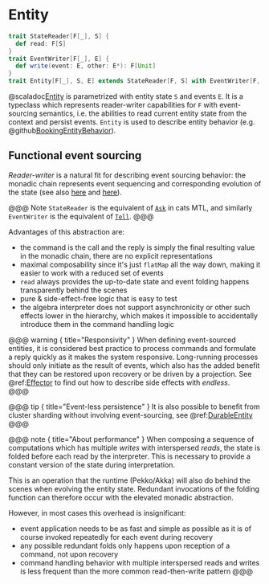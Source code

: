 # Entity

```scala
trait StateReader[F[_], S] {
  def read: F[S]
}
trait EventWriter[F[_], E] {
  def write(event: E, other: E*): F[Unit]
}
trait Entity[F[_], S, E] extends StateReader[F, S] with EventWriter[F, E]
```

@scaladoc[Entity](endless.core.entity.Entity) is parametrized with entity state `S` and events `E`. It is a typeclass which represents reader-writer capabilities for `F` with event-sourcing semantics, i.e. the abilities to read current entity state from the context and persist events. `Entity` is used to describe entity behavior (e.g. @github[BookingEntityBehavior](/example/src/main/scala/endless/example/logic/BookingEntityBehavior.scala)). 

## Functional event sourcing
*Reader-writer* is a natural fit for describing event sourcing behavior: the monadic chain represents event sequencing and corresponding evolution of the state (see also [here](https://pavkin.ru/aecor-part-2/) and [here](https://www.youtube.com/watch?v=kDkRRkkVlxQ)).

@@@ Note
`StateReader` is the equivalent of [`Ask`](https://typelevel.org/cats-mtl/mtl-classes/ask.html) in cats MTL, and similarly  `EventWriter` is the equivalent of [`Tell`](https://typelevel.org/cats-mtl/mtl-classes/tell.html).
@@@

Advantages of this abstraction are:

- the command is the call and the reply is simply the final resulting value in the monadic chain, there are no explicit representations
- maximal composability since it's just `flatMap` all the way down, making it easier to work with a reduced set of events
- `read` always provides the up-to-date state and event folding happens transparently behind the scenes
- pure & side-effect-free logic that is easy to test
- the algebra interpreter does not support asynchronicity or other such effects lower in the hierarchy, which makes it impossible to accidentally introduce them in the command handling logic

@@@ warning { title="Responsivity" }
When defining event-sourced entities, it is considered best practice to process commands and formulate a reply quickly as it makes the system responsive. Long-running processes should only initiate as the result of events, which also has the added benefit that they can be restored upon recovery or be driven by a projection. See @ref:[Effector](effector.md) to find out how to describe side effects with *endless*.  
@@@

@@@ tip { title="Event-less persistence" }
It is also possible to benefit from cluster sharding without involving event-sourcing, see @ref:[DurableEntity](durable-entity.md)
@@@

@@@ note { title="About performance" }
When composing a sequence of computations which has multiple *writes* with interspersed *reads*, the state is folded before each read by the interpreter. This is necessary to provide a constant version of the state during interpretation.

This is an operation that the runtime (Pekko/Akka) will also do behind the scenes when evolving the entity state. Redundant invocations of the folding function can therefore occur with the elevated monadic abstraction. 

However, in most cases this overhead is insignificant:

- event application needs to be as fast and simple as possible as it is of course invoked repeatedly for each event during recovery
- any possible redundant folds only happens upon reception of a command, not upon recovery
- command handling behavior with multiple interspersed reads and writes is less frequent than the more common read-then-write pattern
@@@
